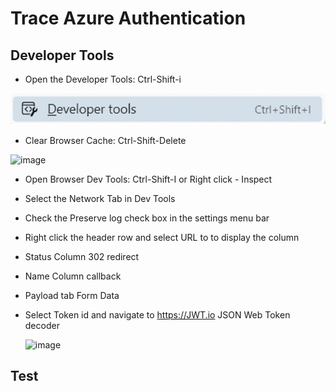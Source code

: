 # Trace Azure Authentication
## Developer Tools

- Open the Developer Tools: Ctrl-Shift-i
  
![Developer Tools](../assets/images/DeveloperTools.jpg)

- Clear Browser Cache: Ctrl-Shift-Delete

![image](https://github.com/user-attachments/assets/e8a890df-7bcf-4267-9e37-1ccba9b1a151)

- Open Browser Dev Tools: Ctrl-Shift-I or Right click - Inspect

- Select the Network Tab in Dev Tools

- Check the Preserve log check box in the settings menu bar

- Right click the header row and select URL to to display the column

- Status Column 302 redirect

- Name Column callback

- Payload tab Form Data

- Select Token id and navigate to https://JWT.io JSON Web Token decoder

 	![image](https://github.com/user-attachments/assets/a3f09130-2778-4cbe-b2ab-6c32e4fa43de)

  





## Test

